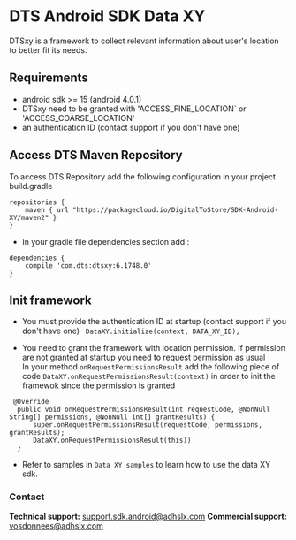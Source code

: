 # DTS Android SDK Data XY


DTSxy is a framework to collect relevant information about user's location to better fit its needs.

## Requirements

* android sdk >= 15 (android 4.0.1)
* DTSxy need to be granted with 'ACCESS_FINE_LOCATION` or 'ACCESS_COARSE_LOCATION'
* an authentication ID (contact support if you don't have one)


## Access DTS Maven Repository

To access DTS Repository add the following configuration in your project build.gradle
``` 
repositories {
    maven { url "https://packagecloud.io/DigitalToStore/SDK-Android-XY/maven2" }
}
```

* In your gradle file dependencies section add : 
```
dependencies {
    compile 'com.dts:dtsxy:6.1748.0'
}
```

## Init framework

* You must provide the authentication ID at startup (contact support if you don't have one)
        ` DataXY.initialize(context, DATA_XY_ID);`
        
* You need to grant the framework with location permission. If permission are not granted at startup you need to request permission as usual  
In your method `onRequestPermissionsResult` add the following piece of code `DataXY.onRequestPermissionsResult(context)` in order to init the framewok since the permission is granted
        
```
 @Override
  public void onRequestPermissionsResult(int requestCode, @NonNull String[] permissions, @NonNull int[] grantResults) {
      super.onRequestPermissionsResult(requestCode, permissions, grantResults);
      DataXY.onRequestPermissionsResult(this)) 
  }
```
           
* Refer to samples in `Data XY samples` to learn how to use the data XY sdk.

### Contact
**Technical support:** support.sdk.android@adhslx.com
**Commercial support:** vosdonnees@adhslx.com
